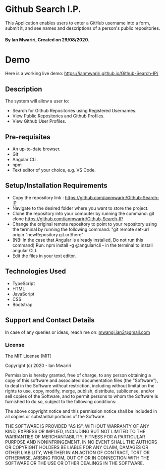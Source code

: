 # Github Search I.P.
This Application enables users to enter a GitHub username into a form, submit it, and see names and descriptions of a person's public repositories.
#### By Ian Mwariri, Created on 29/08/2020.

# Demo 
Here is a working live demo: https://ianmwariri.github.io/Github-Search-IP/

## Description
The system will allow a user to:
* Search for Github Repositories using Registered Usernames. 
* View Public Repositories and Github Profiles.
* View Github User Profiles.

## Pre-requisites
* An up-to-date browser.
* Git
* Angular CLI.
* npm
* Text editor of your choice, e.g. VS Code.

## Setup/Installation Requirements
* Copy the repository link : https://github.com/ianmwariri/Github-Search-IP
* Navigate to the desired folder where you want to store the project.
* Clone the repository into your computer by running the command: git clone https://github.com/ianmwariri/Github-Search-IP
* Change the original remote repository to point to your repository using the terminal by running the following command: "git remote set-url origin "newRepository.git.url/here"
* (NB: In the case that Angular is already installed, Do not run this command) Run: npm install -g @angular/cli - in the terminal to install angular CLI.
* Edit the files in your text editor.

## Technologies Used
* TypeScript
* HTML
* JavaScript
* CSS
* Bootstrap


## Support and Contact Details
In case of any queries or ideas, reach me on: mwangi.ian3@gmail.com

### License
The MIT License (MIT)

Copyright (c) 2020 - Ian Mwariri

Permission is hereby granted, free of charge, to any person obtaining a copy
of this software and associated documentation files (the "Software"), to deal
in the Software without restriction, including without limitation the rights
to use, copy, modify, merge, publish, distribute, sublicense, and/or sell
copies of the Software, and to permit persons to whom the Software is
furnished to do so, subject to the following conditions:

The above copyright notice and this permission notice shall be included in all
copies or substantial portions of the Software.

THE SOFTWARE IS PROVIDED "AS IS", WITHOUT WARRANTY OF ANY KIND, EXPRESS OR
IMPLIED, INCLUDING BUT NOT LIMITED TO THE WARRANTIES OF MERCHANTABILITY,
FITNESS FOR A PARTICULAR PURPOSE AND NONINFRINGEMENT. IN NO EVENT SHALL THE
AUTHORS OR COPYRIGHT HOLDERS BE LIABLE FOR ANY CLAIM, DAMAGES OR OTHER
LIABILITY, WHETHER IN AN ACTION OF CONTRACT, TORT OR OTHERWISE, ARISING FROM,
OUT OF OR IN CONNECTION WITH THE SOFTWARE OR THE USE OR OTHER DEALINGS IN THE
SOFTWARE.